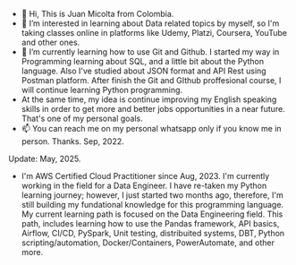 - 👋 Hi, This is Juan Micolta from Colombia.
- 👀 I’m interested in learning about Data related topics by myself, so I'm taking classes online in platforms like Udemy, Platzi, Coursera, YouTube and other ones.
- 🌱 I’m currently learning how to use Git and Github. I started my way in Programming learning about SQL, and a little bit about the Python language. Also I've studied about JSON format and API Rest using Postman platform. After finish the Git and GIthub proffesional course, I will continue learning Python programming.    
- At the same time, my idea is continue improving my English speaking skills in order to get more and better jobs opportunities in a near future. That's one of my personal goals. 
- 📫 You can reach me on my personal whatsapp only if you know me in person. Thanks.
Sep, 2022.


Update: May, 2025.
- I'm AWS Certified Cloud Practitioner since Aug, 2023. I'm currently working in the field for a Data Engineer. I have re-taken my Python learning journey; however, I just started two months ago, therefore, I'm still building my fundational knowledge for this programming language. My current learning path is focused on the Data Engineering field. This path, includes learning how to use the Pandas framework, API basics, Airflow, CI/CD, PySpark, Unit testing, distribuited systems, DBT, Python scripting/automation, Docker/Containers, PowerAutomate, and other more.  


